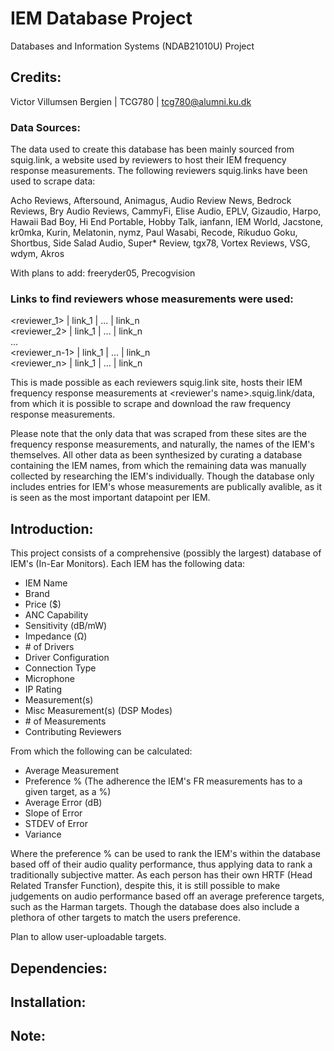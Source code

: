 # IEM Database Project
Databases and Information Systems (NDAB21010U) Project

## Credits:
Victor Villumsen Bergien | TCG780 | tcg780@alumni.ku.dk

### Data Sources:
The data used to create this database has been mainly sourced from squig.link, a website used by reviewers to
host their IEM frequency response measurements. The following reviewers squig.links have been used to scrape data:

Acho Reviews, 
Aftersound, 
Animagus, 
Audio Review News, 
Bedrock Reviews, 
Bry Audio Reviews, 
CammyFi, 
Elise Audio, 
EPLV, 
Gizaudio, 
Harpo, 
Hawaii Bad Boy, 
Hi End Portable, 
Hobby Talk, 
ianfann, 
IEM World, 
Jacstone, 
kr0mka, 
Kurin, 
Melatonin, 
nymz, 
Paul Wasabi, 
Recode, 
Rikuduo Goku, 
Shortbus, 
Side Salad Audio, 
Super* Review, 
tgx78, 
Vortex Reviews, 
VSG, 
wdym, 
Akros

With plans to add:
freeryder05, 
Precogvision

### Links to find reviewers whose measurements were used:

<reviewer_1> | link_1 | ... | link_n <br />
<reviewer_2> | link_1 | ... | link_n <br />
... <br />
<reviewer_n-1> | link_1 | ... | link_n <br />
<reviewer_n> | link_1 | ... | link_n

This is made possible as each reviewers squig.link site, hosts their IEM frequency response measurements at
<reviewer's name>.squig.link/data, from which it is possible to scrape and download the raw frequency response measurements.

Please note that the only data that was scraped from these sites are the frequency response measurements, and naturally, the names of the IEM's themselves.
All other data as been synthesized by curating a database containing the IEM names, from which the remaining data was manually collected by researching the IEM's individually. Though the database only includes entries for IEM's whose measurements are publically avalible, as it is seen as the most important datapoint per IEM.

## Introduction:
This project consists of a comprehensive (possibly the largest) database of IEM's (In-Ear Monitors).
Each IEM has the following data:

- IEM Name
- Brand
- Price ($)
- ANC Capability
- Sensitivity (dB/mW)
- Impedance (Ω)
- \# of Drivers
- Driver Configuration
- Connection Type
- Microphone
- IP Rating	
- Measurement(s)
- Misc Measurement(s) (DSP Modes)
- \# of Measurements
- Contributing Reviewers

From which the following can be calculated:

- Average Measurement
- Preference % (The adherence the IEM's FR measurements has to a given target, as a %)
- Average  Error (dB)
- Slope of Error
- STDEV of Error
- Variance

Where the preference % can be used to rank the IEM's within the database based off of their audio quality performance, thus applying data to rank a traditionally subjective matter. As each person has their own HRTF (Head Related Transfer Function), despite this, it is still possible to make judgements on audio performance based off an average preference targets, such as the Harman targets. Though the database does also include a plethora of other targets to match the users preference.

Plan to allow user-uploadable targets.

## Dependencies:

## Installation:

## Note:
